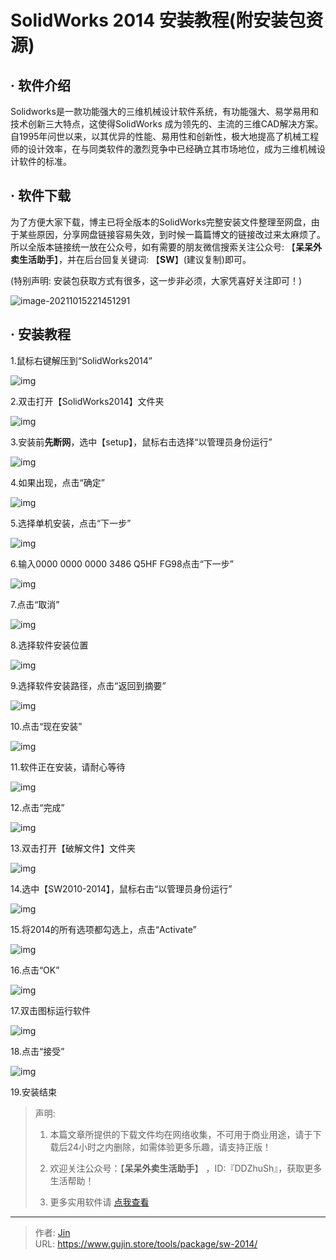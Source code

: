# SolidWorks 2014 安装教程(附安装包资源)


## · 软件介绍
Solidworks是一款功能强大的三维机械设计软件系统，有功能强大、易学易用和技术创新三大特点，这使得SolidWorks 成为领先的、主流的三维CAD解决方案。自1995年问世以来，以其优异的性能、易用性和创新性，极大地提高了机械工程师的设计效率，在与同类软件的激烈竞争中已经确立其市场地位，成为三维机械设计软件的标准。

## · 软件下载
为了方便大家下载，博主已将全版本的SolidWorks完整安装文件整理至网盘，由于某些原因，分享网盘链接容易失效，到时候一篇篇博文的链接改过来太麻烦了。所以全版本链接统一放在公众号，如有需要的朋友微信搜索关注公众号: 【**呆呆外卖生活助手**】，并在后台回复关键词: 【**SW**】(建议复制)即可。

(特别声明: 安装包获取方式有很多，这一步非必须，大家凭喜好关注即可！)

![image-20211015221451291](https://img.gujin.store/img/image-20211015221451291.png)

## · 安装教程

1.鼠标右键解压到“SolidWorks2014”

![img](https://img.gujin.store/img/v2-11e0cfdf7baf5765061e94e1f0d0ed75_720w.png)

2.双击打开【SolidWorks2014】文件夹

![img](https://img.gujin.store/img/v2-756457e7d7d92385792fa977ebf239d0_720w.png)

3.安装前**先断网**，选中【setup】，鼠标右击选择“以管理员身份运行”

![img](https://img.gujin.store/img/v2-5a4cb70deba93ee4563ce05f8c772d29_720w.png)

4.如果出现，点击“确定”

![img](https://img.gujin.store/img/v2-587a947f7feff73cb57e28bf1aaa6abe_720w.png)

5.选择单机安装，点击“下一步”

![img](https://img.gujin.store/img/v2-1797f0f3d5e603aae4cf9e1503cb557d_720w.png)

6.输入0000 0000 0000 3486 Q5HF FG98点击“下一步”

![img](https://img.gujin.store/img/v2-4975d6c69207cece453064de47fa0366_720w.png)

7.点击“取消”

![img](https://img.gujin.store/img/v2-fbfbfa98305c84e891d08c4dd2b48d64_720w.png)

8.选择软件安装位置

![img](https://img.gujin.store/img/v2-3f8c47cd3301e22866a1cf5d0728bc76_720w.png)

9.选择软件安装路径，点击“返回到摘要”

![img](https://img.gujin.store/img/v2-cfd8a8839e41f0765beb1b42e05c0f14_720w.png)

10.点击“现在安装”

![img](https://img.gujin.store/img/v2-d29eeac1e2b580af9bae22faa6e7baf0_720w.png)

11.软件正在安装，请耐心等待

![img](https://img.gujin.store/img/v2-89d72ec9ddec97a638b86be899e5bd95_720w.png)

12.点击“完成”

![img](https://img.gujin.store/img/v2-ddf8a55a8a918c76a657ab92e92df5ad_720w.png)

13.双击打开【破解文件】文件夹

![img](https://img.gujin.store/img/v2-fe3961cf166e5a4f8e5a5e7868e04eba_720w.png)

14.选中【SW2010-2014】，鼠标右击“以管理员身份运行”

![img](https://img.gujin.store/img/v2-8e083355549ed116e2363111674b70ae_720w.png)

15.将2014的所有选项都勾选上，点击“Activate”

![img](https://img.gujin.store/img/v2-0f4aca74899736cde958b78fb3cd0c59_720w.png)

16.点击“OK”

![img](https://img.gujin.store/img/v2-d2fb56f3f80369b00803a11660a83449_720w.png)

17.双击图标运行软件

![img](https://img.gujin.store/img/v2-cf2c60fd6e52d00c4f1a27feec501a6d_720w.png)

18.点击“接受”

![img](https://img.gujin.store/img/v2-2ed51ba56d1907c7c7c482cf7116483a_720w.png)

19.安装结束




> 声明: 
>
> 1. 本篇文章所提供的下载文件均在网络收集，不可用于商业用途，请于下载后24小时之内删除，如需体验更多乐趣，请支持正版！
>
> 2. 欢迎关注公众号：【**呆呆外卖生活助手**】 ，ID:『DDZhuSh』，获取更多生活帮助！
>
> 3. 更多实用软件请  [点我查看](/tools)

---

> 作者: [Jin](https://img.gujin.store/img/favicon.ico)  
> URL: https://www.gujin.store/tools/package/sw-2014/  

